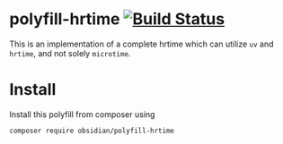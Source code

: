 # polyfill-hrtime [![Build Status](https://travis-ci.org/ObsidianPHP/polyfill-hrtime.svg?branch=master)](https://travis-ci.org/ObsidianPHP/polyfill-hrtime)

This is an implementation of a complete hrtime which can utilize `uv` and `hrtime`, and not solely `microtime`.

# Install

Install this polyfill from composer using
```
composer require obsidian/polyfill-hrtime
```

